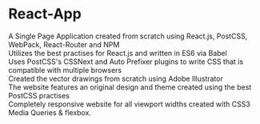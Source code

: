 # React-App
A Single Page Application created from scratch using React.js, PostCSS, WebPack, React-Router and NPM  
Utilizes the best practises for React.js and written in ES6 via Babel  
Uses PostCSS's CSSNext and Auto Prefixer plugins to write CSS that is compatible with multiple browsers  
Created the vector drawings from scratch using Adobe Illustrator  
The website features an original design and theme created using the best PostCSS practises  
Completely responsive website for all viewport widths created with CSS3 Media Queries & flexbox.

